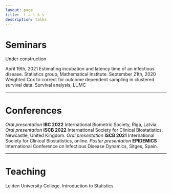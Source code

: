 ```yaml
---
layout: page
title:  t a l k s
description: talks
---
```


# Seminars

Under construction

April 19th, 2021	Estimating incubation and latency time of an infectious disease. Statistics group, Mathematical Institute.
September 21th, 2020	Weighted Cox to correct for outcome dependent sampling in clustered survival data. Survival analysis, LUMC

---

# Conferences
*Oral presentation* **IBC 2022** International Biometric Society, Riga, Latvia. 
*Oral presentation* **ISCB 2022** International Society for Clinical Biostatistics, Newcastle, United Kingdom.
*Oral presentation* **ISCB 2021** International Society for Clinical Biostatistics, online.
*Poster presentation* **EPIDEMICS** International Conference on Infectious Disease Dynamics, Sitges, Spain.

---

# Teaching
Leiden University College, Introduction to Statistics


